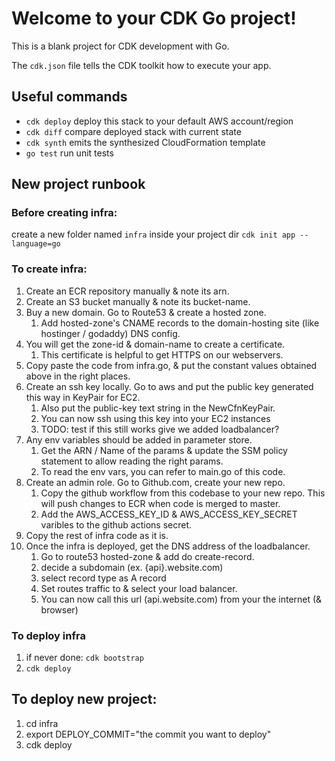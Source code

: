 # Welcome to your CDK Go project!

This is a blank project for CDK development with Go.

The `cdk.json` file tells the CDK toolkit how to execute your app.

## Useful commands

 * `cdk deploy`      deploy this stack to your default AWS account/region
 * `cdk diff`        compare deployed stack with current state
 * `cdk synth`       emits the synthesized CloudFormation template
 * `go test`         run unit tests

## New project runbook
### Before creating infra: 
create a new folder named `infra` inside your project dir
`cdk init app --language=go`

### To create infra:
1. Create an ECR repository manually & note its arn.
2. Create an S3 bucket manually & note its bucket-name.
3. Buy a new domain. Go to Route53 & create a hosted zone. 
   1. Add hosted-zone's CNAME records to the domain-hosting site (like hostinger / godaddy) DNS config.
4. You will get the zone-id & domain-name to create a certificate.
   1. This certificate is helpful to get HTTPS on our webservers.
5. Copy paste the code from infra.go, & put the constant values obtained above in the right places.
6. Create an ssh key locally. Go to aws and put the public key generated this way in KeyPair for EC2. 
   1. Also put the public-key text string in the NewCfnKeyPair. 
   2. You can now ssh using this key into your EC2 instances
   3. TODO: test if this still works give we added loadbalancer?
7. Any env variables should be added in parameter store. 
   1. Get the ARN / Name of the params & update the SSM policy statement to allow reading the right params.
   2. To read the env vars, you can refer to main.go of this code.
8. Create an admin role. Go to Github.com, create your new repo.
   1. Copy the github workflow from this codebase to your new repo. This will push changes to ECR when code is merged to master.
   2. Add the AWS_ACCESS_KEY_ID & AWS_ACCESS_KEY_SECRET varibles to the github actions secret.
9. Copy the rest of infra code as it is.
10. Once the infra is deployed, get the DNS address of the loadbalancer.
    1. Go to route53 hosted-zone & add do create-record. 
    2. decide a subdomain (ex. {api}.website.com) 
    3. select record type as A record
    4. Set routes traffic to & select your load balancer.
    5. You can now call this url (api.website.com) from your the internet (& browser) 

### To deploy infra
1. if never done: `cdk bootstrap`
2. `cdk deploy`

## To deploy new project:
1. cd infra
2. export DEPLOY_COMMIT="the commit you want to deploy"
3. cdk deploy